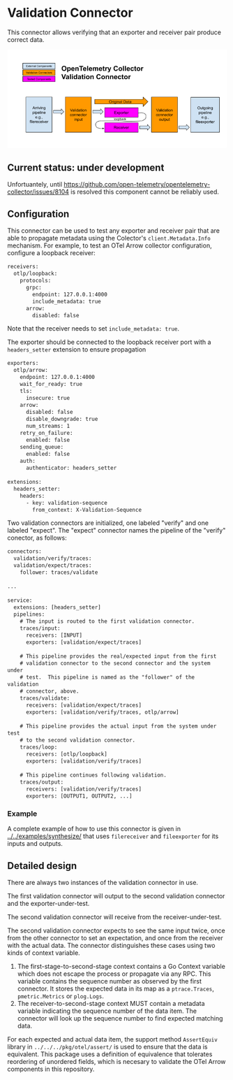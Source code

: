 # Validation Connector

This connector allows verifying that an exporter and receiver pair
produce correct data.

![Diagram](validation.png)

## Current status: under development

Unfortuantely, until
https://github.com/open-telemetry/opentelemetry-collector/issues/8104
is resolved this component cannot be reliably used.

## Configuration

This connector can be used to test any exporter and receiver pair that
are able to propagate metadata using the Colector's
`client.Metadata.Info` mechanism.  For example, to test an OTel Arrow
collector configuration, configure a loopback receiver:

```
receivers:
  otlp/loopback:
    protocols:
      grpc:
        endpoint: 127.0.0.1:4000
        include_metadata: true
      arrow:
        disabled: false
```

Note that the receiver needs to set `include_metadata: true`.

The exporter should be connected to the loopback receiver port with a
`headers_setter` extension to ensure propagation

```
exporters:
  otlp/arrow:
    endpoint: 127.0.0.1:4000
    wait_for_ready: true
    tls:
      insecure: true
    arrow:
      disabled: false
      disable_downgrade: true
      num_streams: 1
    retry_on_failure:
      enabled: false
    sending_queue:
      enabled: false
    auth:
      authenticator: headers_setter

extensions:
  headers_setter:
    headers:
      - key: validation-sequence
        from_context: X-Validation-Sequence
```

Two validation connectors are initialized, one labeled "verify" and
one labeled "expect".  The "expect" connector names the pipeline of
the "verify" conector, as follows:

```
connectors:
  validation/verify/traces:
  validation/expect/traces:
    follower: traces/validate

...

service:
  extensions: [headers_setter]
  pipelines:
    # The input is routed to the first validation connector.
    traces/input:
      receivers: [INPUT]
      exporters: [validation/expect/traces]

    # This pipeline provides the real/expected input from the first
	# validation connector to the second connector and the system under
	# test.  This pipeline is named as the "follower" of the validation 
	# connector, above.
    traces/validate:
      receivers: [validation/expect/traces]
      exporters: [validation/verify/traces, otlp/arrow]

    # This pipeline provides the actual input from the system under test
	# to the second validation connector.
    traces/loop:
      receivers: [otlp/loopback]
      exporters: [validation/verify/traces]
	
	# This pipeline continues following validation.
    traces/output:
      receivers: [validation/verify/traces]
      exporters: [OUTPUT1, OUTPUT2, ...]
```

### Example

A complete example of how to use this connector is given in
[../../examples/synthesize/](../../examples/synthesize/README.md)
that uses `filereceiver` and `fileexporter` for its inputs and outputs.

## Detailed design

There are always two instances of the validation connector in use.

The first validation connector will output to the second validation
connector and the exporter-under-test.

The second validation connector will receive from the
receiver-under-test.

The second validation connector expects to see the same input twice,
once from the other connector to set an expectation, and once from the
receiver with the actual data.  The connector distinguishes these
cases using two kinds of context variable.

1. The first-stage-to-second-stage context contains a Go Context
   variable which does not escape the process or propagate via any
   RPC.  This variable contains the sequence number as observed by the
   first connector.  It stores the expected data in its map as a
   `ptrace.Traces`, `pmetric.Metrics` or `plog.Logs`.
2. The receiver-to-second-stage context MUST contain a metadata
   variable indicating the sequence number of the data item.  The
   connector will look up the sequence number to find expected
   matching data.
   
For each expected and actual data item, the support method
`AssertEquiv` library in `../../../pkg/otel/assert/` is used to ensure
that the data is equivalent.  This package uses a definition of
equivalence that tolerates reordering of unordered fields, which is
necesary to validate the OTel Arrow components in this repository.
